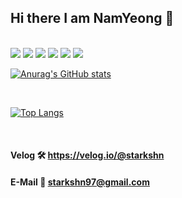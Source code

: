## Hi there I am NamYeong 👋
<br />

<img src="https://img.shields.io/badge/Unreal-000000??style=plastic&logo=Unity&logoColor=white">  
<img src="https://img.shields.io/badge/C++-FF0044??style=plastic&logo=Cplusplus&logoColor=white">  
<img src="https://img.shields.io/badge/Unity-000000??style=plastic&logo=Unity&logoColor=white"> 
<img src="https://img.shields.io/badge/Csharp-239120??style=plastic&logo=csharp&logoColor=white">    
<img src="https://img.shields.io/badge/Server-3776AB??style=plastic&logo=Server&logoColor=white">  
<img src="https://img.shields.io/badge/Python-3776AB??style=plastic&logo=Python&logoColor=white">  

<br />

[![Anurag's GitHub stats](https://github-readme-stats.vercel.app/api?username=starkshn&show_icons=true&count_private=true&count_private=true&theme=radical)](https://github.com/starkshn/github-readme-stats)

<br />

[![Top Langs](https://github-readme-stats.vercel.app/api/top-langs/?username=starkshn&show_owner=true&theme=radical&layout=compact)](https://github.com/starkshn)

<br />


#### Velog 🛠 https://velog.io/@starkshn
#### E-Mail 📩 starkshn97@gmail.com
<!--
**starkshn/starkshn** is a ✨ _special_ ✨ repository because its `README.md` (this file) appears on your GitHub profile.

Here are some ideas to get you started:

 🔭 I’m currently working on ...
 🌱 I’m currently learning ...
 👯 I’m looking to collaborate on ...
 🤔 I’m looking for help with ...
 💬 Ask me about ...
 📫 How to reach me: ...
 😄 Pronouns: ...
 ⚡ Fun fact: ...

